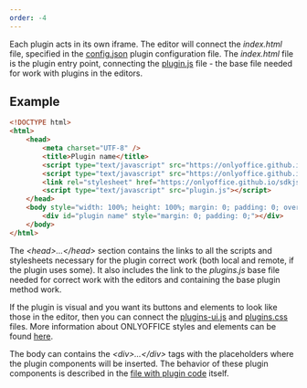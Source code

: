 ```yaml
---
order: -4
---
```


Each plugin acts in its own iframe. The editor will connect the *index.html* file, specified in the [config.json](./Manifest/Manifest.md) plugin configuration file. The *index.html* file is the plugin entry point, connecting the [plugin.js](https://onlyoffice.github.io/sdkjs-plugins/v1/plugins.js) file - the base file needed for work with plugins in the editors.

## Example

``` html
<!DOCTYPE html>
<html>
    <head>
        <meta charset="UTF-8" />
        <title>Plugin name</title>
        <script type="text/javascript" src="https://onlyoffice.github.io/sdkjs-plugins/v1/plugins.js"></script>
        <script type="text/javascript" src="https://onlyoffice.github.io/sdkjs-plugins/v1/plugins-ui.js"></script>
        <link rel="stylesheet" href="https://onlyoffice.github.io/sdkjs-plugins/v1/plugins.css">
        <script type="text/javascript" src="plugin.js"></script>
    </head>
    <body style="width: 100%; height: 100%; margin: 0; padding: 0; overflow: hidden;">
        <div id="plugin name" style="margin: 0; padding: 0;"></div>
    </body>
</html>
```

The *\<head>...\</head>* section contains the links to all the scripts and stylesheets necessary for the plugin correct work (both local and remote, if the plugin uses some). It also includes the link to the *plugins.js* base file needed for correct work with the editors and containing the base plugin method work.

If the plugin is visual and you want its buttons and elements to look like those in the editor, then you can connect the [plugins-ui.js](https://onlyoffice.github.io/sdkjs-plugins/v1/plugins-ui.js) and [plugins.css](https://onlyoffice.github.io/sdkjs-plugins/v1/plugins.css) files. More information about ONLYOFFICE styles and elements can be found [here](./Styles.md).

The body can contains the *\<div>...\</div>* tags with the placeholders where the plugin components will be inserted. The behavior of these plugin components is described in the [file with plugin code](../Interacting%20with%20editors/Overview/Overview.md) itself.
